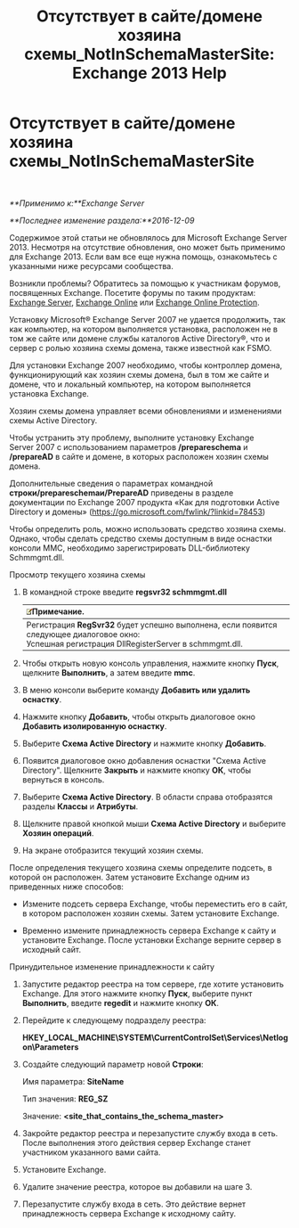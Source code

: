 ﻿---
title: 'Отсутствует в сайте/домене хозяина схемы_NotInSchemaMasterSite: Exchange 2013 Help'
TOCTitle: Отсутствует в сайте/домене хозяина схемы_NotInSchemaMasterSite
ms:assetid: 3aafd22a-d0f0-4120-a325-886fb2eb43ef
ms:mtpsurl: https://technet.microsoft.com/ru-ru/library/ms.exch.setupreadiness.notinschemamastersite(v=EXCHG.150)
ms:contentKeyID: 50487852
ms.date: 05/22/2018
mtps_version: v=EXCHG.150
ms.translationtype: MT
---

# Отсутствует в сайте/домене хозяина схемы\_NotInSchemaMasterSite

 

_**Применимо к:**Exchange Server_

_**Последнее изменение раздела:**2016-12-09_

Содержимое этой статьи не обновлялось для Microsoft Exchange Server 2013. Несмотря на отсутствие обновления, оно может быть применимо для Exchange 2013. Если вам все еще нужна помощь, ознакомьтесь с указанными ниже ресурсами сообщества.

Возникли проблемы? Обратитесь за помощью к участникам форумов, посвященных Exchange. Посетите форумы по таким продуктам: [Exchange Server](https://go.microsoft.com/fwlink/p/?linkid=60612), [Exchange Online](https://go.microsoft.com/fwlink/p/?linkid=267542) или [Exchange Online Protection](https://go.microsoft.com/fwlink/p/?linkid=285351).

Установку Microsoft® Exchange Server 2007 не удается продолжить, так как компьютер, на котором выполняется установка, расположен не в том же сайте или домене службы каталогов Active Directory®, что и сервер с ролью хозяина схемы домена, также известной как FSMO.

Для установки Exchange 2007 необходимо, чтобы контроллер домена, функционирующий как хозяин схемы домена, был в том же сайте и домене, что и локальный компьютер, на котором выполняется установка Exchange.

Хозяин схемы домена управляет всеми обновлениями и изменениями схемы Active Directory.

Чтобы устранить эту проблему, выполните установку Exchange Server 2007 с использованием параметров **/prepareschema** и **/prepareAD** в сайте и домене, в которых расположен хозяин схемы домена.

Дополнительные сведения о параметрах командной **строки/prepareschemaи/PrepareAD** приведены в разделе документации по Exchange 2007 продукта «Как для подготовки Active Directory и домены» (<https://go.microsoft.com/fwlink/?linkid=78453>)

Чтобы определить роль, можно использовать средство хозяина схемы. Однако, чтобы сделать средство схемы доступным в виде оснастки консоли MMC, необходимо зарегистрировать DLL-библиотеку Schmmgmt.dll.

Просмотр текущего хозяина схемы

1.  В командной строке введите **regsvr32 schmmgmt.dll**
    
    <table>
    <thead>
    <tr class="header">
    <th><img src="images/JJ126620.note(EXCHG.150).gif" title="Примечание" alt="Примечание" />Примечание.</th>
    </tr>
    </thead>
    <tbody>
    <tr class="odd">
    <td>Регистрация <strong>RegSvr32</strong> будет успешно выполнена, если появится следующее диалоговое окно:<br />
    Успешная регистрация DllRegisterServer в schmmgmt.dll.</td>
    </tr>
    </tbody>
    </table>


2.  Чтобы открыть новую консоль управления, нажмите кнопку **Пуск**, щелкните **Выполнить**, а затем введите **mmc**.

3.  В меню консоли выберите команду **Добавить или удалить оснастку**.

4.  Нажмите кнопку **Добавить**, чтобы открыть диалоговое окно **Добавить изолированную оснастку**.

5.  Выберите **Схема Active Directory** и нажмите кнопку **Добавить**.

6.  Появится диалоговое окно добавления оснастки "Схема Active Directory". Щелкните **Закрыть** и нажмите кнопку **ОК**, чтобы вернуться в консоль.

7.  Выберите **Схема Active Directory**. В области справа отобразятся разделы **Классы** и **Атрибуты**.

8.  Щелкните правой кнопкой мыши **Схема Active Directory** и выберите **Хозяин операций**.

9.  На экране отобразится текущий хозяин схемы.

После определения текущего хозяина схемы определите подсеть, в которой он расположен. Затем установите Exchange одним из приведенных ниже способов:

  - Измените подсеть сервера Exchange, чтобы переместить его в сайт, в котором расположен хозяин схемы. Затем установите Exchange.

  - Временно измените принадлежность сервера Exchange к сайту и установите Exchange. После установки Exchange верните сервер в исходный сайт.

Принудительное изменение принадлежности к сайту

1.  Запустите редактор реестра на том сервере, где хотите установить Exchange. Для этого нажмите кнопку **Пуск**, выберите пункт **Выполнить**, введите **regedit** и нажмите кнопку **ОК**.

2.  Перейдите к следующему подразделу реестра:
    
    **HKEY\_LOCAL\_MACHINE\\SYSTEM\\CurrentControlSet\\Services\\Netlogon\\Parameters**

3.  Создайте следующий параметр новой **Строки**:
    
    Имя параметра: **SiteName**
    
    Тип значения: **REG\_SZ**
    
    Значение: **\<site\_that\_contains\_the\_schema\_master\>**

4.  Закройте редактор реестра и перезапустите службу входа в сеть. После выполнения этого действия сервер Exchange станет участником указанного вами сайта.

5.  Установите Exchange.

6.  Удалите значение реестра, которое вы добавили на шаге 3.

7.  Перезапустите службу входа в сеть. Это действие вернет принадлежность сервера Exchange к исходному сайту.

